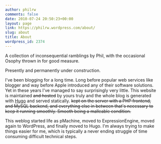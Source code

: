 ```yaml
---
author: philrw
comments: false
date: 2010-07-24 20:50:23+00:00
layout: page
link: https://philrw.wordpress.com/about/
slug: about
title: About
wordpress_id: 2374
---
```


A collection of inconsequential ramblings by Phil, with the occasional Osophy thrown in for good measure.

Presently and permanently under construction.

I've been blogging for a long time. Long before popular web services like blogger and way before Apple introduced any of their software solutions. Yet in these years I've managed to say surprisingly very little. This website is maintained ~~and hosted~~ by yours truly and the whole blog is generated with [Hugo](https://gohugo.io/) and served statically. ~~kept on the server with a PHP frontend, and MySQL backend, and everything else in between that's necessary to keep it running smoothly. Smooth being a malleable condition.~~

This weblog started life as pMachine, moved to ExpressionEngine, moved again to WordPress, and finally moved to Hugo. I'm always trying to make things easier for me, which is typically a never ending struggle of time consuming difficult technical steps.
